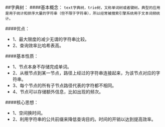 ##字典树：
####基本概念：
```text字典树，trie树，又称单词树或者键树。典型的应用是用于统计和排序大量的字符串（但不限于字符串），所以经常被搜索引擎系统用于文本词频统计。``` 
  
####优点：
+ 1、最大限度的减少无谓的字符串比较。<br>
+ 2、查询效率比哈希表高。  
    
####基本性质：
+ 1、节点本身不存储完成单词。
+ 2、从根节点到某一节点，路径上经过的字符串连接起来，为该节点对应的字符串。
+ 3、每个节点的所有子节点路径代表的字符都不相同。
+ 4、节点可以存储额外信息，比如出现的频次。  

####核心思想：
+ 1、空间换时间。
+ 2、利用字符串的公共前缀来降低查询目的。时间的开销以达到提高效率。  

